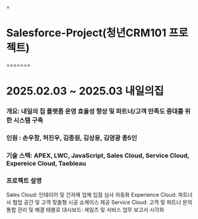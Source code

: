 =
# Salesforce-Project(청년CRM101 프로젝트)
=======
# 2025.02.03 ~ 2025.03 내일의집


### 개요: 내일의 집 플랫폼 운영 효율성 향상 및 파트너/고객 만족도 증대를 위한 시스템 구축
### 인원 : 손우창, 허진우, 김종원, 김상윤, 김영광 총5인


### 기술 스택: APEX, LWC, JavaScript, Sales Cloud, Service Cloud, Expereice Cloud, Taebleau


### 프로젝트 설명

Sales Cloud: 인테리어 및 건자재 업체 입점 심사 자동화
Experience Cloud: 파트너사 협업 공간 및 고객 맞춤형 시공 쇼케이스 제공
Service Cloud: 고객 및 파트너 문의 통합 관리 및 해결
태블로 대시보드: 세일즈 및 서비스 업무 보고서 시각화
